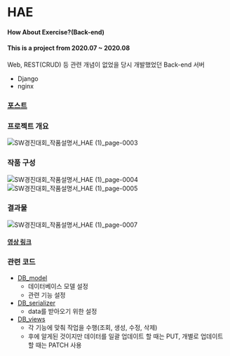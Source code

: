 # HAE

#### How About Exercise?(Back-end)
#### This is a project from 2020.07 ~ 2020.08

Web, REST(CRUD) 등 관련 개념이 없었을 당시 개발했었던 Back-end 서버
- Django
- nginx

### [포스트](https://github.com/KimUJin3359/HAE_back_end/blob/master/HAE_%ED%8F%AC%EC%8A%A4%ED%84%B0.pdf)

### 프로젝트 개요
![SW경진대회_작품설명서_HAE (1)_page-0003](https://user-images.githubusercontent.com/50474972/109842392-6021e880-7c8d-11eb-849d-fa9466f064e7.jpg)

### 작품 구성
![SW경진대회_작품설명서_HAE (1)_page-0004](https://user-images.githubusercontent.com/50474972/109842471-73cd4f00-7c8d-11eb-8640-7ad16526691f.jpg)
![SW경진대회_작품설명서_HAE (1)_page-0005](https://user-images.githubusercontent.com/50474972/109842485-75971280-7c8d-11eb-951f-f7ba86b2772c.jpg)

### 결과물
![SW경진대회_작품설명서_HAE (1)_page-0007](https://user-images.githubusercontent.com/50474972/109842623-995a5880-7c8d-11eb-9a76-6e6bf4cf421f.jpg)

#### [영상 링크](https://www.youtube.com/watch?v=NVYHjHHro0A&feature=youtu.be)

### 관련 코드
- [DB_model](https://github.com/KimUJin3359/HAE_back_end/blob/master/HAE_DB/models.py)
  - 데이터베이스 모델 설정
  - 관련 기능 설정
- [DB_serializer](https://github.com/KimUJin3359/HAE_back_end/blob/master/HAE_DB/serializers.py)
  - data를 받아오기 위한 설정
- [DB_views](https://github.com/KimUJin3359/HAE_back_end/blob/master/HAE_DB/views.py)
  - 각 기능에 맞춰 작업을 수행(조회, 생성, 수정, 삭제)
  - 후에 알게된 것이지만 데이터를 일괄 업데이트 할 때는 PUT, 개별로 업데이트 할 때는 PATCH 사용
